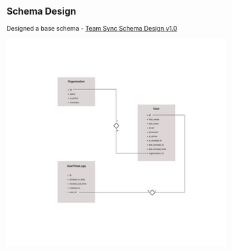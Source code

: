 ## Schema Design
Designed a base schema - [Team Sync Schema Design v1.0](../assets/Team_Sync_Schema_Design_v1.0.png)

![Team Sync Schema Design v1.0](../assets/Team_Sync_Schema_Design_v1.0.png)